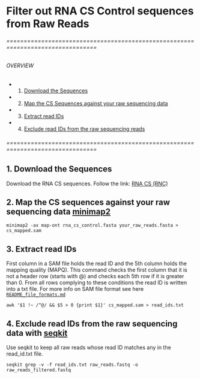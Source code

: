 #  Filter out RNA CS Control sequences from Raw Reads

###### ================================================================================
###### OVERVIEW
+ 1. [ Download the Sequences ](#down)
+ 2. [ Map the CS Sequences against your raw sequencing data ](#map)
+ 3. [ Extract read IDs ](#extract)
+ 4. [ Exclude read IDs from the raw sequencing reads ](#exclude)
###### ================================================================================

<a name="down"></a>
## 1. Download the Sequences 
Download the RNA CS sequences. Follow the link: [RNA CS (RNC)](https://nanoporetech.com/support/library-prep/RNA-and-cDNA/what-is-rna-cs-rcs)

<a name="map"></a>
## 2. Map the CS sequences against your raw sequencing data [minimap2](https://github.com/lh3/minimap2)
```
minimap2 -ax map-ont rna_cs_control.fasta your_raw_reads.fasta > cs_mapped.sam
```

<a name="extract"></a>
## 3. Extract read IDs
First column in a SAM file holds the read ID and the 5th column holds the mapping quality (MAPQ). This command checks the first column that it is not a header row (starts with @) and checks each 5th row if it is greater than 0. From all rows complying to these conditions the read ID is written into a txt file.
For more info on SAM file format see here [`README_file_formats.md`](README_file_formats.md)
```
awk '$1 !~ /^@/ && $5 > 0 {print $1}' cs_mapped.sam > read_ids.txt
```

<a name="exclude"></a>
## 4. Exclude read IDs from the raw sequencing data with [seqkit](https://github.com/shenwei356/seqkit)
Use seqkit to keep all raw reads whose read ID matches any in the read_id.txt file.
```
seqkit grep -v -f read_ids.txt raw_reads.fastq -o raw_reads_filtered.fastq
```

